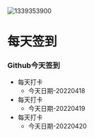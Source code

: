 ![1339353900](https://user-images.githubusercontent.com/101241195/163905662-2bf40787-ec94-4d65-a02d-283a3dc78bb5.gif)

# 每天签到

### Github今天签到  

* 每天打卡  
  * 今天日期-20220418  
* 每天打卡  
  * 今天日期-20220419  
* 每天打卡  
  * 今天日期-20220420  
